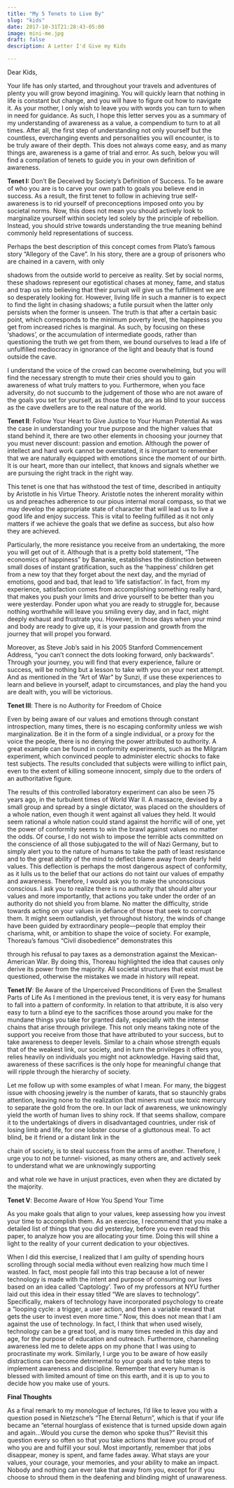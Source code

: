 ```yaml
---
title: "My 5 Tenets to Live By"
slug: "kids"
date: 2017-10-31T21:28:43-05:00
image: mini-me.jpg
draft: false
description: A Letter I'd Give my Kids

---
```


Dear Kids,

Your life has only started, and throughout your travels and adventures of plenty you will
grow beyond imagining. You will quickly learn that nothing in life is constant but change, and you
will have to figure out how to navigate it. As your mother, I only wish to leave you with words
you can turn to when in need for guidance. As such, I hope this letter serves you as a summary of
my understanding of awareness as a value, a compendium to turn to at all times. After all, the first
step of understanding not only yourself but the countless, everchanging events and personalities
you will encounter, is to be truly aware of their depth. This does not always come easy, and as
many things are, awareness is a game of trial and error. As such, below you will find a compilation
of tenets to guide you in your own definition of awareness.

**Tenet I:** Don’t Be Deceived by Society’s Definition of Success.
To be aware of who you are is to carve your own path to goals you believe end in success.
As a result, the first tenet to follow in achieving true self-awareness is to rid yourself of
preconceptions imposed onto you by societal norms. Now, this does not mean you should actively
look to marginalize yourself within society led solely by the principle of rebellion. Instead, you
should strive towards understanding the true meaning behind commonly held representations of
success.

Perhaps the best description of this concept comes from Plato’s famous story “Allegory of
the Cave”. In his story, there are a group of prisoners who are chained in a cavern, with only

shadows from the outside world to perceive as reality. Set by social norms, these shadows represent
our egotistical chases at money, fame, and status and trap us into believing that their pursuit will
give us the fulfillment we are so desperately looking for. However, living life in such a manner is
to expect to find the light in chasing shadows; a futile pursuit when the latter only persists when
the former is unseen. The truth is that after a certain basic point, which corresponds to the minimum
poverty level, the happiness you get from increased riches is marginal. As such, by focusing on
these ‘shadows’, or the accumulation of intermediate goods, rather than questioning the truth we
get from them, we bound ourselves to lead a life of unfulfilled mediocracy in ignorance of the light
and beauty that is found outside the cave.

I understand the voice of the crowd can become overwhelming, but you will find the
necessary strength to mute their cries should you to gain awareness of what truly matters to you.
Furthermore, when you face adversity, do not succumb to the judgement of those who are not
aware of the goals you set for yourself, as those that do, are as blind to your success as the cave
dwellers are to the real nature of the world.

**Tenet II**: Follow Your Heart to Give Justice to Your Human Potential
As was the case in understanding your true purpose and the higher values that stand behind
it, there are two other elements in choosing your journey that you must never discount: passion
and emotion. Although the power of intellect and hard work cannot be overstated, it is important
to remember that we are naturally equipped with emotions since the moment of our birth. It is our
heart, more than our intellect, that knows and signals whether we are pursuing the right track in
the right way.

This tenet is one that has withstood the test of time, described in antiquity by Aristotle in
his Virtue Theory. Aristotle notes the inherent morality within us and preaches adherence to our
pious internal moral compass, so that we may develop the appropriate state of character that will
lead us to live a good life and enjoy success. This is vital to feeling fulfilled as it not only matters
if we achieve the goals that we define as success, but also how they are achieved.

Particularly, the more resistance you receive from an undertaking, the more you will get
out of it. Although that is a pretty bold statement, “The economics of happiness” by Bananke,
establishes the distinction between small doses of instant gratification, such as the ‘happiness’
children get from a new toy that they forget about the next day, and the myriad of emotions, good
and bad, that lead to ‘life satisfaction’. In fact, from my experience, satisfaction comes from
accomplishing something really hard, that makes you push your limits and drive yourself to be
better than you were yesterday. Ponder upon what you are ready to struggle for, because nothing
worthwhile will leave you smiling every day, and in fact, might deeply exhaust and frustrate you.
However, in those days when your mind and body are ready to give up, it is your passion and
growth from the journey that will propel you forward.

Moreover, as Steve Job’s said in his 2005 Stanford Commencement Address, “you can’t
connect the dots looking forward, only backwards”. Through your journey, you will find that every
experience, failure or success, will be nothing but a lesson to take with you on your next attempt.
And as mentioned in the “Art of War” by Sunzi, if use these experiences to learn and believe in
yourself, adapt to circumstances, and play the hand you are dealt with, you will be victorious.

**Tenet III**: There is no Authority for Freedom of Choice

Even by being aware of our values and emotions through constant introspection, many times,
there is no escaping conformity unless we wish marginalization. Be it in the form of a single
individual, or a proxy for the voice the people, there is no denying the power attributed to authority.
A great example can be found in conformity experiments, such as the Milgram experiment, which
convinced people to administer electric shocks to fake test subjects. The results concluded that
subjects were willing to inflict pain, even to the extent of killing someone innocent, simply due to
the orders of an authoritative figure.

The results of this controlled laboratory experiment can also be seen 75 years ago, in the
turbulent times of World War II. A massacre, devised by a small group and spread by a single
dictator, was placed on the shoulders of a whole nation, even though it went against all values they
held. It would seem rational a whole nation could stand against the horrific will of one, yet the
power of conformity seems to win the brawl against values no matter the odds. Of course, I do not
wish to impose the terrible acts committed on the conscience of all those subjugated to the will of
Nazi Germany, but to simply alert you to the nature of humans to take the path of least resistance
and to the great ability of the mind to deflect blame away from dearly held values. This deflection
is perhaps the most dangerous aspect of conformity, as it lulls us to the belief that our actions do
not taint our values of empathy and awareness. Therefore, I would ask you to make the unconscious
conscious. I ask you to realize there is no authority that should alter your values and more
importantly, that actions you take under the order of an authority do not shield you from blame.
No matter the difficulty, stride towards acting on your values in defiance of those that seek to
corrupt them. It might seem outlandish, yet throughout history, the winds of change have been
guided by extraordinary people—people that employ their charisma, whit, or ambition to shape
the voice of society. For example, Thoreau’s famous “Civil disobedience” demonstrates this

through his refusal to pay taxes as a demonstration against the Mexican-American War. By doing
this, Thoreau highlighted the idea that causes only derive its power from the majority. All societal
structures that exist must be questioned, otherwise the mistakes we made in history will repeat.

**Tenet IV**: Be Aware of the Unperceived Preconditions of Even the Smallest Parts of Life
As I mentioned in the previous tenet, it is very easy for humans to fall into a pattern of
conformity. In relation to that attribute, it is also very easy to turn a blind eye to the sacrifices those
around you make for the mundane things you take for granted daily, especially with the intense
chains that arise through privilege. This not only means taking note of the support you receive
from those that have attributed to your success, but to take awareness to deeper levels. Similar to
a chain whose strength equals that of the weakest link, our society, and in turn the privileges it
offers you, relies heavily on individuals you might not acknowledge. Having said that, awareness
of these sacrifices is the only hope for meaningful change that will ripple through the hierarchy of
society.

Let me follow up with some examples of what I mean. For many, the biggest issue with
choosing jewelry is the number of karats, that so staunchly grabs attention, leaving none to the
realization that miners must use toxic mercury to separate the gold from the ore. In our lack of
awareness, we unknowingly yield the worth of human lives to shiny rock. If that seems shallow,
compare it to the undertakings of divers in disadvantaged countries, under risk of losing limb and
life, for one lobster course of a gluttonous meal. To act blind, be it friend or a distant link in the

chain of society, is to steal success from the arms of another. Therefore, I urge you to not be tunnel-
visioned, as many others are, and actively seek to understand what we are unknowingly supporting

and what role we have in unjust practices, even when they are dictated by the majority.

**Tenet V**: Become Aware of How You Spend Your Time

As you make goals that align to your values, keep assessing how you invest your time to
accomplish them. As an exercise, I recommend that you make a detailed list of things that you did
yesterday, before you even read this paper, to analyze how you are allocating your time. Doing
this will shine a light to the reality of your current dedication to your objectives.

When I did this exercise, I realized that I am guilty of spending hours scrolling through
social media without even realizing how much time I wasted. In fact, most people fall into this
trap because a lot of newer technology is made with the intent and purpose of consuming our
lives based on an idea called ‘Captology’. Two of my professors at NYU further laid out this
idea in their essay titled “We are slaves to technology”. Specifically, makers of technology have
incorporated psychology to create a “looping cycle: a trigger, a user action, and then a variable
reward that gets the user to invest even more time.” Now, this does not mean that I am against
the use of technology. In fact, I think that when used wisely, technology can be a great tool, and
is many times needed in this day and age, for the purpose of education and outreach.
Furthermore, channeling awareness led me to delete apps on my phone that I was using to
procrastinate my work.
Similarly, I urge you to be aware of how easily distractions can become detrimental to
your goals and to take steps to implement awareness and discipline. Remember that every human
is blessed with limited amount of time on this earth, and it is up to you to decide how you make
use of yours.

**Final Thoughts**

As a final remark to my monologue of lectures, I’d like to leave you with a question
posed in Nietzsche’s “The Eternal Return”, which is that if your life became an “eternal
hourglass of existence that is turned upside down again and again...Would you curse the demon
who spoke thus?” Revisit this question every so often so that you take actions that leave you
proud of who you are and fulfill your soul. Most importantly, remember that jobs disappear,
money is spent, and fame fades away. What stays are your values, your courage, your memories,
and your ability to make an impact. Nobody and nothing can ever take that away from you,
except for if you choose to shroud them in the deafening and blinding might of unawareness.